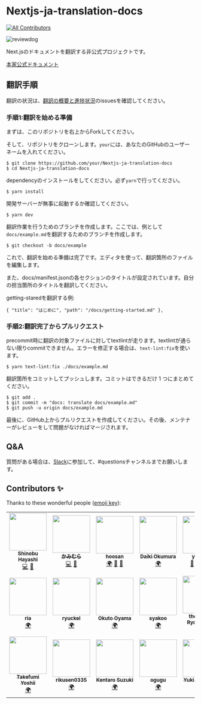 <!-- textlint-disable -->
# Nextjs-ja-translation-docs
<!-- textlint-enable -->

<!-- ALL-CONTRIBUTORS-BADGE:START - Do not remove or modify this section -->
[![All Contributors](https://img.shields.io/badge/all_contributors-19-orange.svg?style=flat-square)](#contributors)
<!-- ALL-CONTRIBUTORS-BADGE:END -->

![reviewdog](https://github.com/Nextjs-ja-translation/Nextjs-ja-translation-docs/workflows/reviewdog/badge.svg)

Next.jsのドキュメントを翻訳する非公式プロジェクトです。

[本家公式ドキュメント](https://nextjs.org/docs/getting-started)

## 翻訳手順

翻訳の状況は、[翻訳の概要と進捗状況](https://github.com/Nextjs-ja-translation/Nextjs-ja-translation-docs/issues/3)のissuesを確認してください。

### 手順1:翻訳を始める準備

まずは、このリポジトリを右上からForkしてください。

そして、リポジトリをクローンします。`your`には、あなたのGitHubのユーザーネームを入れてください。

```
$ git clone https://github.com/your/Nextjs-ja-translation-docs
$ cd Nextjs-ja-translation-docs
```

dependencyのインストールをしてください。必ず`yarn`で行ってください。

```
$ yarn install
```

開発サーバーが無事に起動するか確認してください。

```
$ yarn dev
```

翻訳作業を行うためのブランチを作成します。ここでは、例として`docs/example.md`を翻訳するためのブランチを作成します。

```
$ git checkout -b docs/example
```

これで、翻訳を始める準備は完了です。エディタを使って、翻訳箇所のファイルを編集します。

また、docs/manifest.jsonの各セクションのタイトルが設定されています。自分の担当箇所のタイトルを翻訳してください。

getting-staredを翻訳する例:

```
{ "title": "はじめに", "path": "/docs/getting-started.md" },
```

### 手順2:翻訳完了からプルリクエスト

precommit時に翻訳の対象ファイルに対してtextlintが走ります。textlintが通らない限りcommitできません。エラーを修正する場合は、`text-lint:fix`を使います。

```
$ yarn text-lint:fix ./docs/example.md
```

翻訳箇所をコミットしてプッシュします。コミットはできるだけ 1 つにまとめてください。

```
$ git add .
$ git commit -m "docs: translate docs/example.md"
$ git push -u origin docs/example.md
```

最後に、GitHub上からプルリクエストを作成してください。その後、メンテナーがレビューをして問題がなければマージされます。

## Q&A

質問がある場合は、[Slack](https://join.slack.com/t/nextjs-ja/shared_invite/zt-f9knbi69-AjTZqNZpYv7knG30jPwHcQ)に参加して、#questionsチャンネルまでお願いします。

## Contributors ✨

Thanks to these wonderful people ([emoji key](https://allcontributors.org/docs/en/emoji-key)):

<!-- ALL-CONTRIBUTORS-LIST:START - Do not remove or modify this section -->
<!-- prettier-ignore-start -->
<!-- markdownlint-disable -->
<table>
  <tr>
    <td align="center"><a href="https://shinyaigeek.dev/"><img src="https://avatars1.githubusercontent.com/u/42742053?v=4" width="100px;" alt=""/><br /><sub><b>Shinobu Hayashi</b></sub></a><br /><a href="https://github.com/Nextjs-ja-translation/Nextjs-ja-translation-docs/commits?author=Shinyaigeek" title="Code">💻</a> <a href="https://github.com/Nextjs-ja-translation/Nextjs-ja-translation-docs/pulls?q=is%3Apr+reviewed-by%3AShinyaigeek" title="Reviewed Pull Requests">👀</a></td>
    <td align="center"><a href="https://code-log.hatenablog.com/"><img src="https://avatars0.githubusercontent.com/u/39504660?v=4" width="100px;" alt=""/><br /><sub><b>かみむら</b></sub></a><br /><a href="https://github.com/Nextjs-ja-translation/Nextjs-ja-translation-docs/commits?author=hiro08gh" title="Code">💻</a> <a href="https://github.com/Nextjs-ja-translation/Nextjs-ja-translation-docs/pulls?q=is%3Apr+reviewed-by%3Ahiro08gh" title="Reviewed Pull Requests">👀</a></td>
    <td align="center"><a href="https://github.com/hoosan"><img src="https://avatars3.githubusercontent.com/u/40290137?v=4" width="100px;" alt=""/><br /><sub><b>hoosan</b></sub></a><br /><a href="#translation-hoosan" title="Translation">🌍</a> <a href="https://github.com/Nextjs-ja-translation/Nextjs-ja-translation-docs/commits?author=hoosan" title="Documentation">📖</a> <a href="https://github.com/Nextjs-ja-translation/Nextjs-ja-translation-docs/pulls?q=is%3Apr+reviewed-by%3Ahoosan" title="Reviewed Pull Requests">👀</a></td>
    <td align="center"><a href="https://twitter.com/okumura_daiki"><img src="https://avatars3.githubusercontent.com/u/4679138?v=4" width="100px;" alt=""/><br /><sub><b>Daiki Okumura</b></sub></a><br /><a href="#translation-okmr-d" title="Translation">🌍</a></td>
    <td align="center"><a href="https://about.me/yokinist"><img src="https://avatars2.githubusercontent.com/u/19779874?v=4" width="100px;" alt=""/><br /><sub><b>yokinist</b></sub></a><br /><a href="https://github.com/Nextjs-ja-translation/Nextjs-ja-translation-docs/commits?author=yokinist" title="Documentation">📖</a> <a href="#translation-yokinist" title="Translation">🌍</a> <a href="#tool-yokinist" title="Tools">🔧</a> <a href="https://github.com/Nextjs-ja-translation/Nextjs-ja-translation-docs/pulls?q=is%3Apr+reviewed-by%3Ayokinist" title="Reviewed Pull Requests">👀</a></td>
    <td align="center"><a href="https://github.com/96-38"><img src="https://avatars1.githubusercontent.com/u/48713768?v=4" width="100px;" alt=""/><br /><sub><b>kurosawa</b></sub></a><br /><a href="#translation-96-38" title="Translation">🌍</a></td>
    <td align="center"><a href="http://www.facebook.com/noriaki.uchiyama"><img src="https://avatars3.githubusercontent.com/u/44050?v=4" width="100px;" alt=""/><br /><sub><b>Noriaki UCHIYAMA</b></sub></a><br /><a href="#translation-noriaki" title="Translation">🌍</a></td>
  </tr>
  <tr>
    <td align="center"><a href="https://ria-blog.org"><img src="https://avatars2.githubusercontent.com/u/11747541?v=4" width="100px;" alt=""/><br /><sub><b>ria</b></sub></a><br /><a href="#translation-ria3100" title="Translation">🌍</a></td>
    <td align="center"><a href="https://peaceful-mcclintock-c87ee2.netlify.app/"><img src="https://avatars0.githubusercontent.com/u/36391432?v=4" width="100px;" alt=""/><br /><sub><b>ryuckel</b></sub></a><br /><a href="#translation-ryuckel" title="Translation">🌍</a></td>
    <td align="center"><a href="https://yamanoku.net"><img src="https://avatars1.githubusercontent.com/u/1996642?v=4" width="100px;" alt=""/><br /><sub><b>Okuto Oyama</b></sub></a><br /><a href="#translation-yamanoku" title="Translation">🌍</a></td>
    <td align="center"><a href="https://github.com/syakoo"><img src="https://avatars1.githubusercontent.com/u/12678450?v=4" width="100px;" alt=""/><br /><sub><b>syakoo</b></sub></a><br /><a href="#translation-syakoo" title="Translation">🌍</a></td>
    <td align="center"><a href="https://thesugar.me"><img src="https://avatars1.githubusercontent.com/u/53966025?v=4" width="100px;" alt=""/><br /><sub><b>thesugar / Ryohei Sato</b></sub></a><br /><a href="https://github.com/Nextjs-ja-translation/Nextjs-ja-translation-docs/pulls?q=is%3Apr+reviewed-by%3Athesugar" title="Reviewed Pull Requests">👀</a></td>
    <td align="center"><a href="http://queq1890.info"><img src="https://avatars2.githubusercontent.com/u/32263803?v=4" width="100px;" alt=""/><br /><sub><b>Yuji Matsumoto</b></sub></a><br /><a href="#translation-queq1890" title="Translation">🌍</a></td>
    <td align="center"><a href="https://github.com/mpg-teruhisa-fukumoto"><img src="https://avatars2.githubusercontent.com/u/21003135?v=4" width="100px;" alt=""/><br /><sub><b>Teruhisa Fukumoto</b></sub></a><br /><a href="#translation-f-teruhisa" title="Translation">🌍</a></td>
  </tr>
  <tr>
    <td align="center"><a href="https://twitter.com/takepepe"><img src="https://avatars1.githubusercontent.com/u/22139818?v=4" width="100px;" alt=""/><br /><sub><b>Takefumi Yoshii</b></sub></a><br /><a href="#translation-takefumi-yoshii" title="Translation">🌍</a></td>
    <td align="center"><a href="https://github.com/rikusen0335"><img src="https://avatars0.githubusercontent.com/u/19174234?v=4" width="100px;" alt=""/><br /><sub><b>rikusen0335</b></sub></a><br /><a href="#translation-rikusen0335" title="Translation">🌍</a></td>
    <td align="center"><a href="https://github.com/kentaro84207"><img src="https://avatars1.githubusercontent.com/u/33363411?v=4" width="100px;" alt=""/><br /><sub><b>Kentaro Suzuki</b></sub></a><br /><a href="#translation-kentaro84207" title="Translation">🌍</a></td>
    <td align="center"><a href="https://github.com/ogugu9"><img src="https://avatars1.githubusercontent.com/u/14102616?v=4" width="100px;" alt=""/><br /><sub><b>ogugu</b></sub></a><br /><a href="#translation-ogugu9" title="Translation">🌍</a></td>
    <td align="center"><a href="https://mottox2.com"><img src="https://avatars3.githubusercontent.com/u/7007253?v=4" width="100px;" alt=""/><br /><sub><b>Yuki Takemoto</b></sub></a><br /><a href="#translation-mottox2" title="Translation">🌍</a></td>
  </tr>
</table>

<!-- markdownlint-enable -->
<!-- prettier-ignore-end -->
<!-- ALL-CONTRIBUTORS-LIST:END -->

